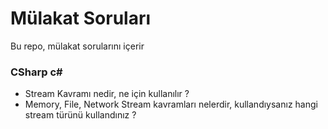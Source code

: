 # Mülakat Soruları

Bu repo, mülakat sorularını içerir

### CSharp c#

- Stream Kavramı nedir, ne için kullanılır ?
- Memory, File, Network Stream kavramları nelerdir, kullandıysanız hangi stream türünü kullandınız ? 
